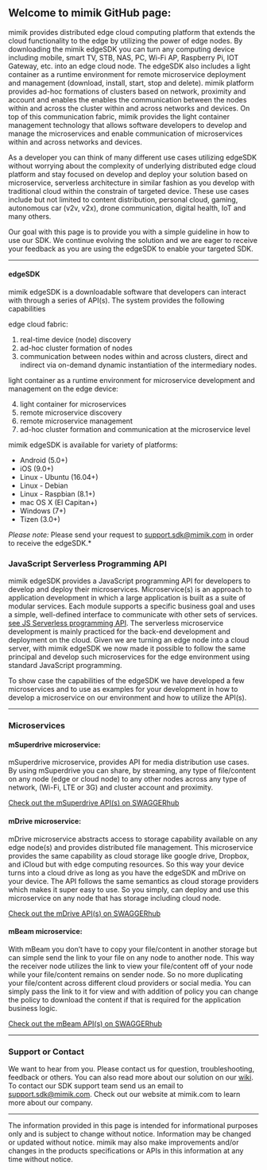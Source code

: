 


## Welcome to mimik GitHub page:


mimik provides distributed edge cloud computing platform that extends the cloud functionality to the edge by utilizing the power of edge nodes.  By downloading the mimik edgeSDK you can turn any computing device including mobile, smart TV, STB, NAS, PC, Wi-Fi AP, Raspberry Pi, IOT Gateway, etc. into an edge cloud node.  The edgeSDK also includes a light container as a runtime environment for remote microservice deployment and management (download, install, start, stop and delete).  mimik platform provides ad-hoc formations of clusters based on network, proximity and account and enables the enables the communication between the nodes within and across the cluster within and across networks and devices. On top of this communication fabric, mimik provides the light container management technology that allows software developers to develop and manage the microservices and enable communication of microservices within and across networks and devices. 
 
As a developer you can think of many different use cases utilizing edgeSDK without worrying about the complexity of underlying distributed edge cloud platform and stay focused on develop and deploy your solution based on microservice, serverless architecture in similar fashion as you develop with traditional cloud within the constrain of targeted device. These use cases include but not limited to content distribution, personal cloud, gaming, autonomous car (v2v, v2x), drone communication, digital health, IoT and many others.  
 
Our goal with this page is to provide you with a simple guideline in how to use our SDK.  We continue evolving the solution and we are eager to receive your feedback as you are using the edgeSDK to enable your targeted SDK. 


***
#### edgeSDK

mimik edgeSDK is a downloadable software that developers can interact with through a series of API(s).  The system provides the following capabilities 
 
edge cloud fabric:

1. real-time device (node) discovery
2. ad-hoc cluster formation of nodes
3. communication between nodes within and across clusters, direct and indirect via on-demand dynamic instantiation of the intermediary nodes.
 
light container as a runtime environment for microservice development and management on the edge device:

4. light container for microservices
5. remote microservice discovery
6. remote microservice management
7. ad-hoc cluster formation and communication at the microservice level


mimik edgeSDK is available for variety of platforms:

- Android (5.0+)
- iOS (9.0+)
- Linux - Ubuntu (16.04+)
- Linux - Debian
- Linux - Raspbian (8.1+)
- mac OS X (El Capitan+)
- Windows (7+)
- Tizen (3.0+)

*Please note:*
Please send your request to support.sdk@mimik.com in order to receive the edgeSDK.*


### JavaScript Serverless Programming API

mimik edgeSDK provides a JavaScript programming API for developers to develop and deploy their microservices. Microservice(s) is an approach to application development in which a large application is built as a suite of modular services. Each module supports a specific business goal and uses a simple, well-defined interface to communicate with other sets of services. [see JS Serverless programming API](https://github.com/mimikgit/mimik-edge-microservices/wiki/Editing-How-to-use-mimik-serverless-JavaScript-programming-API).  The serverless microservice development is mainly practiced for the back-end development and deployment on the cloud.  Given we are turning an edge node into a cloud server, with mimik edgeSDK we now made it possible to follow the same principal and develop such microservices for the edge environment using standard JavaScript programming. 
 
To show case the capabilities of the edgeSDK we have developed a few microservices and to use as examples for your development in how to develop a microservice on our environment and how to utilize the API(s). 


***
### Microservices


#### mSuperdrive microservice:
mSuperdrive microservice, provides API for media distribution use cases. By using mSuperdrive you can share, by streaming, any type of file/content on any node (edge or cloud node) to any other nodes across any type of network,  (Wi-Fi, LTE or 3G) and cluster account and proximity.
 
[Check out the mSuperdrive API(s) on SWAGGERhub](https://app.swaggerhub.com/apis/mimik/mSuperdrive/)


#### mDrive microservice:
mDrive microservice abstracts access to storage capability available on any edge node(s) and provides distributed file management. This microservice provides the same capability as cloud storage like google drive, Dropbox, and iCloud but with edge computing resources.  So this way your device turns into a cloud drive as long as you have the edgeSDK and mDrive on your device.  The API follows the same semantics as cloud storage providers which makes it super easy to use. So you simply, can deploy and use this microservice on any node that has storage including cloud node.
 
[Check out the mDrive API(s) on SWAGGERhub](https://app.swaggerhub.com/apis/mimik/mDrive/)


#### mBeam microservice:
With mBeam you don’t have to copy your file/content in another storage but can simple send the link to your file on any node to another node. This way the receiver node utilizes the link to view your file/content off of your node while your file/content remains on sender node.  So no more duplicating your file/content across different cloud providers or social media.  You can simply pass the link to it for view and with addition of policy you can change the policy to download the content if that is required for the application business logic. 
 
[Check out the mBeam API(s) on SWAGGERhub](https://app.swaggerhub.com/apis/mimik/mBeam/)
 


***


### Support or Contact

We want to hear from you.  Please contact us for question, troubleshooting, feedback or others. 
You can also read more about our solution on our [wiki](https://github.com/mimikgit/edgeMicroservices/wiki/). 
To contact our SDK support team send us an email to support.sdk@mimik.com.
Check out our website at mimik.com to learn more about our company.


*** 
The information provided in this page is intended for informational purposes only and is subject to change without notice. Information may be changed or updated without notice. mimik may also make improvements and/or changes in the products specifications or APIs in this information at any time without notice.
